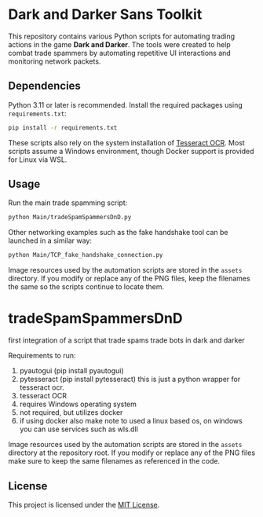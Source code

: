 # Dark and Darker Sans Toolkit

This repository contains various Python scripts for automating trading actions in the game **Dark and Darker**. The tools were created to help combat trade spammers by automating repetitive UI interactions and monitoring network packets.

## Dependencies

Python 3.11 or later is recommended. Install the required packages using `requirements.txt`:

```bash
pip install -r requirements.txt
```

These scripts also rely on the system installation of [Tesseract OCR](https://github.com/tesseract-ocr/tesseract). Most scripts assume a Windows environment, though Docker support is provided for Linux via WSL.

## Usage

Run the main trade spamming script:

```bash
python Main/tradeSpamSpammersDnD.py
```

Other networking examples such as the fake handshake tool can be launched in a similar way:

```bash
python Main/TCP_fake_handshake_connection.py
```

Image resources used by the automation scripts are stored in the `assets` directory. If you modify or replace any of the PNG files, keep the filenames the same so the scripts continue to locate them.
# tradeSpamSpammersDnD
first integration of a script that trade spams trade bots in dark and darker

Requirements to run:
1. pyautogui (pip install pyautogui)
2. pytesseract (pip install pytesseract) this is just a python wrapper for tesseract ocr.
3. tesseract OCR
4. requires Windows operating system
5. not required, but utilizes docker
6. if using docker also make note to used a linux based os, on windows you can use services such as wls.dll

Image resources used by the automation scripts are stored in the `assets`
directory at the repository root. If you modify or replace any of the PNG
files make sure to keep the same filenames as referenced in the code.

## License

This project is licensed under the [MIT License](LICENSE).
